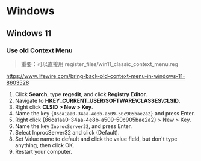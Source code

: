# Windows

## Windows 11

### Use old Context Menu

> 重要：可以直接用 register_files/win11_classic_context_menu.reg

https://www.lifewire.com/bring-back-old-context-menu-in-windows-11-8603528

1. Click **Search**, type **regedit**, and click **Registry Editor**.
2. Navigate to **HKEY_CURRENT_USER\SOFTWARE\CLASSES\CLSID**.
3. Right click **CLSID > New > Key**.
4. Name the key `{86ca1aa0-34aa-4e8b-a509-50c905bae2a2}` and press Enter.
5. Right click {86ca1aa0-34aa-4e8b-a509-50c905bae2a2} > New > Key.
6. Name the key `InprocServer32`, and press Enter.
7. Select InprocServer32 and click (Default).
8. Set Value name to default and click the value field, but don't type anything, then click OK.
9. Restart your computer.



